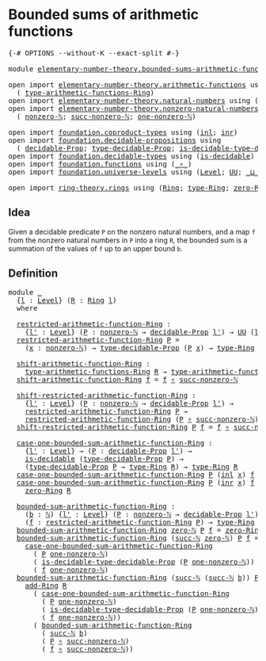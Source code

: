 # Bounded sums of arithmetic functions

<pre class="Agda"><a id="49" class="Symbol">{-#</a> <a id="53" class="Keyword">OPTIONS</a> <a id="61" class="Pragma">--without-K</a> <a id="73" class="Pragma">--exact-split</a> <a id="87" class="Symbol">#-}</a>

<a id="92" class="Keyword">module</a> <a id="99" href="elementary-number-theory.bounded-sums-arithmetic-functions.html" class="Module">elementary-number-theory.bounded-sums-arithmetic-functions</a> <a id="158" class="Keyword">where</a>

<a id="165" class="Keyword">open</a> <a id="170" class="Keyword">import</a> <a id="177" href="elementary-number-theory.arithmetic-functions.html" class="Module">elementary-number-theory.arithmetic-functions</a> <a id="223" class="Keyword">using</a>
  <a id="231" class="Symbol">(</a> <a id="233" href="elementary-number-theory.arithmetic-functions.html#599" class="Function">type-arithmetic-functions-Ring</a><a id="263" class="Symbol">)</a>
<a id="265" class="Keyword">open</a> <a id="270" class="Keyword">import</a> <a id="277" href="elementary-number-theory.natural-numbers.html" class="Module">elementary-number-theory.natural-numbers</a> <a id="318" class="Keyword">using</a> <a id="324" class="Symbol">(</a><a id="325" href="elementary-number-theory.natural-numbers.html#1444" class="Datatype">ℕ</a><a id="326" class="Symbol">;</a> <a id="328" href="elementary-number-theory.natural-numbers.html#1465" class="InductiveConstructor">zero-ℕ</a><a id="334" class="Symbol">;</a> <a id="336" href="elementary-number-theory.natural-numbers.html#1478" class="InductiveConstructor">succ-ℕ</a><a id="342" class="Symbol">)</a>
<a id="344" class="Keyword">open</a> <a id="349" class="Keyword">import</a> <a id="356" href="elementary-number-theory.nonzero-natural-numbers.html" class="Module">elementary-number-theory.nonzero-natural-numbers</a> <a id="405" class="Keyword">using</a>
  <a id="413" class="Symbol">(</a> <a id="415" href="elementary-number-theory.nonzero-natural-numbers.html#710" class="Function">nonzero-ℕ</a><a id="424" class="Symbol">;</a> <a id="426" href="elementary-number-theory.nonzero-natural-numbers.html#1006" class="Function">succ-nonzero-ℕ</a><a id="440" class="Symbol">;</a> <a id="442" href="elementary-number-theory.nonzero-natural-numbers.html#920" class="Function">one-nonzero-ℕ</a><a id="455" class="Symbol">)</a>

<a id="458" class="Keyword">open</a> <a id="463" class="Keyword">import</a> <a id="470" href="foundation.coproduct-types.html" class="Module">foundation.coproduct-types</a> <a id="497" class="Keyword">using</a> <a id="503" class="Symbol">(</a><a id="504" href="foundation.coproduct-types.html#1239" class="InductiveConstructor">inl</a><a id="507" class="Symbol">;</a> <a id="509" href="foundation.coproduct-types.html#1262" class="InductiveConstructor">inr</a><a id="512" class="Symbol">)</a>
<a id="514" class="Keyword">open</a> <a id="519" class="Keyword">import</a> <a id="526" href="foundation.decidable-propositions.html" class="Module">foundation.decidable-propositions</a> <a id="560" class="Keyword">using</a>
  <a id="568" class="Symbol">(</a> <a id="570" href="foundation.decidable-propositions.html#2018" class="Function">decidable-Prop</a><a id="584" class="Symbol">;</a> <a id="586" href="foundation.decidable-propositions.html#2276" class="Function">type-decidable-Prop</a><a id="605" class="Symbol">;</a> <a id="607" href="foundation.decidable-propositions.html#2506" class="Function">is-decidable-type-decidable-Prop</a><a id="639" class="Symbol">)</a>
<a id="641" class="Keyword">open</a> <a id="646" class="Keyword">import</a> <a id="653" href="foundation.decidable-types.html" class="Module">foundation.decidable-types</a> <a id="680" class="Keyword">using</a> <a id="686" class="Symbol">(</a><a id="687" href="foundation.decidable-types.html#1905" class="Function">is-decidable</a><a id="699" class="Symbol">)</a>
<a id="701" class="Keyword">open</a> <a id="706" class="Keyword">import</a> <a id="713" href="foundation.functions.html" class="Module">foundation.functions</a> <a id="734" class="Keyword">using</a> <a id="740" class="Symbol">(</a><a id="741" href="foundation-core.functions.html#407" class="Function Operator">_∘_</a><a id="744" class="Symbol">)</a>
<a id="746" class="Keyword">open</a> <a id="751" class="Keyword">import</a> <a id="758" href="foundation.universe-levels.html" class="Module">foundation.universe-levels</a> <a id="785" class="Keyword">using</a> <a id="791" class="Symbol">(</a><a id="792" href="Agda.Primitive.html#597" class="Postulate">Level</a><a id="797" class="Symbol">;</a> <a id="799" href="foundation-core.universe-levels.html#222" class="Primitive">UU</a><a id="801" class="Symbol">;</a> <a id="803" href="Agda.Primitive.html#810" class="Primitive Operator">_⊔_</a><a id="806" class="Symbol">)</a>

<a id="809" class="Keyword">open</a> <a id="814" class="Keyword">import</a> <a id="821" href="ring-theory.rings.html" class="Module">ring-theory.rings</a> <a id="839" class="Keyword">using</a> <a id="845" class="Symbol">(</a><a id="846" href="ring-theory.rings.html#2551" class="Function">Ring</a><a id="850" class="Symbol">;</a> <a id="852" href="ring-theory.rings.html#2808" class="Function">type-Ring</a><a id="861" class="Symbol">;</a> <a id="863" href="ring-theory.rings.html#5170" class="Function">zero-Ring</a><a id="872" class="Symbol">;</a> <a id="874" href="ring-theory.rings.html#3153" class="Function">add-Ring</a><a id="882" class="Symbol">)</a>
</pre>
## Idea

Given a decidable predicate `P` on the nonzero natural numbers, and a map `f` from the nonzero natural numbers in `P` into a ring `R`, the bounded sum is a summation of the values of `f` up to an upper bound `b`.

## Definition

<pre class="Agda"><a id="1135" class="Keyword">module</a> <a id="1142" href="elementary-number-theory.bounded-sums-arithmetic-functions.html#1142" class="Module">_</a>
  <a id="1146" class="Symbol">{</a><a id="1147" href="elementary-number-theory.bounded-sums-arithmetic-functions.html#1147" class="Bound">l</a> <a id="1149" class="Symbol">:</a> <a id="1151" href="Agda.Primitive.html#597" class="Postulate">Level</a><a id="1156" class="Symbol">}</a> <a id="1158" class="Symbol">(</a><a id="1159" href="elementary-number-theory.bounded-sums-arithmetic-functions.html#1159" class="Bound">R</a> <a id="1161" class="Symbol">:</a> <a id="1163" href="ring-theory.rings.html#2551" class="Function">Ring</a> <a id="1168" href="elementary-number-theory.bounded-sums-arithmetic-functions.html#1147" class="Bound">l</a><a id="1169" class="Symbol">)</a>
  <a id="1173" class="Keyword">where</a>

  <a id="1182" href="elementary-number-theory.bounded-sums-arithmetic-functions.html#1182" class="Function">restricted-arithmetic-function-Ring</a> <a id="1218" class="Symbol">:</a>
    <a id="1224" class="Symbol">{</a><a id="1225" href="elementary-number-theory.bounded-sums-arithmetic-functions.html#1225" class="Bound">l&#39;</a> <a id="1228" class="Symbol">:</a> <a id="1230" href="Agda.Primitive.html#597" class="Postulate">Level</a><a id="1235" class="Symbol">}</a> <a id="1237" class="Symbol">(</a><a id="1238" href="elementary-number-theory.bounded-sums-arithmetic-functions.html#1238" class="Bound">P</a> <a id="1240" class="Symbol">:</a> <a id="1242" href="elementary-number-theory.nonzero-natural-numbers.html#710" class="Function">nonzero-ℕ</a> <a id="1252" class="Symbol">→</a> <a id="1254" href="foundation.decidable-propositions.html#2018" class="Function">decidable-Prop</a> <a id="1269" href="elementary-number-theory.bounded-sums-arithmetic-functions.html#1225" class="Bound">l&#39;</a><a id="1271" class="Symbol">)</a> <a id="1273" class="Symbol">→</a> <a id="1275" href="foundation-core.universe-levels.html#222" class="Primitive">UU</a> <a id="1278" class="Symbol">(</a><a id="1279" href="elementary-number-theory.bounded-sums-arithmetic-functions.html#1147" class="Bound">l</a> <a id="1281" href="Agda.Primitive.html#810" class="Primitive Operator">⊔</a> <a id="1283" href="elementary-number-theory.bounded-sums-arithmetic-functions.html#1225" class="Bound">l&#39;</a><a id="1285" class="Symbol">)</a>
  <a id="1289" href="elementary-number-theory.bounded-sums-arithmetic-functions.html#1182" class="Function">restricted-arithmetic-function-Ring</a> <a id="1325" href="elementary-number-theory.bounded-sums-arithmetic-functions.html#1325" class="Bound">P</a> <a id="1327" class="Symbol">=</a>
    <a id="1333" class="Symbol">(</a><a id="1334" href="elementary-number-theory.bounded-sums-arithmetic-functions.html#1334" class="Bound">x</a> <a id="1336" class="Symbol">:</a> <a id="1338" href="elementary-number-theory.nonzero-natural-numbers.html#710" class="Function">nonzero-ℕ</a><a id="1347" class="Symbol">)</a> <a id="1349" class="Symbol">→</a> <a id="1351" href="foundation.decidable-propositions.html#2276" class="Function">type-decidable-Prop</a> <a id="1371" class="Symbol">(</a><a id="1372" href="elementary-number-theory.bounded-sums-arithmetic-functions.html#1325" class="Bound">P</a> <a id="1374" href="elementary-number-theory.bounded-sums-arithmetic-functions.html#1334" class="Bound">x</a><a id="1375" class="Symbol">)</a> <a id="1377" class="Symbol">→</a> <a id="1379" href="ring-theory.rings.html#2808" class="Function">type-Ring</a> <a id="1389" href="elementary-number-theory.bounded-sums-arithmetic-functions.html#1159" class="Bound">R</a>

  <a id="1394" href="elementary-number-theory.bounded-sums-arithmetic-functions.html#1394" class="Function">shift-arithmetic-function-Ring</a> <a id="1425" class="Symbol">:</a>
    <a id="1431" href="elementary-number-theory.arithmetic-functions.html#599" class="Function">type-arithmetic-functions-Ring</a> <a id="1462" href="elementary-number-theory.bounded-sums-arithmetic-functions.html#1159" class="Bound">R</a> <a id="1464" class="Symbol">→</a> <a id="1466" href="elementary-number-theory.arithmetic-functions.html#599" class="Function">type-arithmetic-functions-Ring</a> <a id="1497" href="elementary-number-theory.bounded-sums-arithmetic-functions.html#1159" class="Bound">R</a>
  <a id="1501" href="elementary-number-theory.bounded-sums-arithmetic-functions.html#1394" class="Function">shift-arithmetic-function-Ring</a> <a id="1532" href="elementary-number-theory.bounded-sums-arithmetic-functions.html#1532" class="Bound">f</a> <a id="1534" class="Symbol">=</a> <a id="1536" href="elementary-number-theory.bounded-sums-arithmetic-functions.html#1532" class="Bound">f</a> <a id="1538" href="foundation-core.functions.html#407" class="Function Operator">∘</a> <a id="1540" href="elementary-number-theory.nonzero-natural-numbers.html#1006" class="Function">succ-nonzero-ℕ</a>

  <a id="1558" href="elementary-number-theory.bounded-sums-arithmetic-functions.html#1558" class="Function">shift-restricted-arithmetic-function-Ring</a> <a id="1600" class="Symbol">:</a>
    <a id="1606" class="Symbol">{</a><a id="1607" href="elementary-number-theory.bounded-sums-arithmetic-functions.html#1607" class="Bound">l&#39;</a> <a id="1610" class="Symbol">:</a> <a id="1612" href="Agda.Primitive.html#597" class="Postulate">Level</a><a id="1617" class="Symbol">}</a> <a id="1619" class="Symbol">(</a><a id="1620" href="elementary-number-theory.bounded-sums-arithmetic-functions.html#1620" class="Bound">P</a> <a id="1622" class="Symbol">:</a> <a id="1624" href="elementary-number-theory.nonzero-natural-numbers.html#710" class="Function">nonzero-ℕ</a> <a id="1634" class="Symbol">→</a> <a id="1636" href="foundation.decidable-propositions.html#2018" class="Function">decidable-Prop</a> <a id="1651" href="elementary-number-theory.bounded-sums-arithmetic-functions.html#1607" class="Bound">l&#39;</a><a id="1653" class="Symbol">)</a> <a id="1655" class="Symbol">→</a>
    <a id="1661" href="elementary-number-theory.bounded-sums-arithmetic-functions.html#1182" class="Function">restricted-arithmetic-function-Ring</a> <a id="1697" href="elementary-number-theory.bounded-sums-arithmetic-functions.html#1620" class="Bound">P</a> <a id="1699" class="Symbol">→</a>
    <a id="1705" href="elementary-number-theory.bounded-sums-arithmetic-functions.html#1182" class="Function">restricted-arithmetic-function-Ring</a> <a id="1741" class="Symbol">(</a><a id="1742" href="elementary-number-theory.bounded-sums-arithmetic-functions.html#1620" class="Bound">P</a> <a id="1744" href="foundation-core.functions.html#407" class="Function Operator">∘</a> <a id="1746" href="elementary-number-theory.nonzero-natural-numbers.html#1006" class="Function">succ-nonzero-ℕ</a><a id="1760" class="Symbol">)</a>
  <a id="1764" href="elementary-number-theory.bounded-sums-arithmetic-functions.html#1558" class="Function">shift-restricted-arithmetic-function-Ring</a> <a id="1806" href="elementary-number-theory.bounded-sums-arithmetic-functions.html#1806" class="Bound">P</a> <a id="1808" href="elementary-number-theory.bounded-sums-arithmetic-functions.html#1808" class="Bound">f</a> <a id="1810" class="Symbol">=</a> <a id="1812" href="elementary-number-theory.bounded-sums-arithmetic-functions.html#1808" class="Bound">f</a> <a id="1814" href="foundation-core.functions.html#407" class="Function Operator">∘</a> <a id="1816" href="elementary-number-theory.nonzero-natural-numbers.html#1006" class="Function">succ-nonzero-ℕ</a>

  <a id="1834" href="elementary-number-theory.bounded-sums-arithmetic-functions.html#1834" class="Function">case-one-bounded-sum-arithmetic-function-Ring</a> <a id="1880" class="Symbol">:</a>
    <a id="1886" class="Symbol">{</a><a id="1887" href="elementary-number-theory.bounded-sums-arithmetic-functions.html#1887" class="Bound">l&#39;</a> <a id="1890" class="Symbol">:</a> <a id="1892" href="Agda.Primitive.html#597" class="Postulate">Level</a><a id="1897" class="Symbol">}</a> <a id="1899" class="Symbol">→</a> <a id="1901" class="Symbol">(</a><a id="1902" href="elementary-number-theory.bounded-sums-arithmetic-functions.html#1902" class="Bound">P</a> <a id="1904" class="Symbol">:</a> <a id="1906" href="foundation.decidable-propositions.html#2018" class="Function">decidable-Prop</a> <a id="1921" href="elementary-number-theory.bounded-sums-arithmetic-functions.html#1887" class="Bound">l&#39;</a><a id="1923" class="Symbol">)</a> <a id="1925" class="Symbol">→</a>
    <a id="1931" href="foundation.decidable-types.html#1905" class="Function">is-decidable</a> <a id="1944" class="Symbol">(</a><a id="1945" href="foundation.decidable-propositions.html#2276" class="Function">type-decidable-Prop</a> <a id="1965" href="elementary-number-theory.bounded-sums-arithmetic-functions.html#1902" class="Bound">P</a><a id="1966" class="Symbol">)</a> <a id="1968" class="Symbol">→</a>
    <a id="1974" class="Symbol">(</a><a id="1975" href="foundation.decidable-propositions.html#2276" class="Function">type-decidable-Prop</a> <a id="1995" href="elementary-number-theory.bounded-sums-arithmetic-functions.html#1902" class="Bound">P</a> <a id="1997" class="Symbol">→</a> <a id="1999" href="ring-theory.rings.html#2808" class="Function">type-Ring</a> <a id="2009" href="elementary-number-theory.bounded-sums-arithmetic-functions.html#1159" class="Bound">R</a><a id="2010" class="Symbol">)</a> <a id="2012" class="Symbol">→</a> <a id="2014" href="ring-theory.rings.html#2808" class="Function">type-Ring</a> <a id="2024" href="elementary-number-theory.bounded-sums-arithmetic-functions.html#1159" class="Bound">R</a>
  <a id="2028" href="elementary-number-theory.bounded-sums-arithmetic-functions.html#1834" class="Function">case-one-bounded-sum-arithmetic-function-Ring</a> <a id="2074" href="elementary-number-theory.bounded-sums-arithmetic-functions.html#2074" class="Bound">P</a> <a id="2076" class="Symbol">(</a><a id="2077" href="foundation.coproduct-types.html#1239" class="InductiveConstructor">inl</a> <a id="2081" href="elementary-number-theory.bounded-sums-arithmetic-functions.html#2081" class="Bound">x</a><a id="2082" class="Symbol">)</a> <a id="2084" href="elementary-number-theory.bounded-sums-arithmetic-functions.html#2084" class="Bound">f</a> <a id="2086" class="Symbol">=</a> <a id="2088" href="elementary-number-theory.bounded-sums-arithmetic-functions.html#2084" class="Bound">f</a> <a id="2090" href="elementary-number-theory.bounded-sums-arithmetic-functions.html#2081" class="Bound">x</a>
  <a id="2094" href="elementary-number-theory.bounded-sums-arithmetic-functions.html#1834" class="Function">case-one-bounded-sum-arithmetic-function-Ring</a> <a id="2140" href="elementary-number-theory.bounded-sums-arithmetic-functions.html#2140" class="Bound">P</a> <a id="2142" class="Symbol">(</a><a id="2143" href="foundation.coproduct-types.html#1262" class="InductiveConstructor">inr</a> <a id="2147" href="elementary-number-theory.bounded-sums-arithmetic-functions.html#2147" class="Bound">x</a><a id="2148" class="Symbol">)</a> <a id="2150" href="elementary-number-theory.bounded-sums-arithmetic-functions.html#2150" class="Bound">f</a> <a id="2152" class="Symbol">=</a>
    <a id="2158" href="ring-theory.rings.html#5170" class="Function">zero-Ring</a> <a id="2168" href="elementary-number-theory.bounded-sums-arithmetic-functions.html#1159" class="Bound">R</a>

  <a id="2173" href="elementary-number-theory.bounded-sums-arithmetic-functions.html#2173" class="Function">bounded-sum-arithmetic-function-Ring</a> <a id="2210" class="Symbol">:</a>
    <a id="2216" class="Symbol">(</a><a id="2217" href="elementary-number-theory.bounded-sums-arithmetic-functions.html#2217" class="Bound">b</a> <a id="2219" class="Symbol">:</a> <a id="2221" href="elementary-number-theory.natural-numbers.html#1444" class="Datatype">ℕ</a><a id="2222" class="Symbol">)</a> <a id="2224" class="Symbol">{</a><a id="2225" href="elementary-number-theory.bounded-sums-arithmetic-functions.html#2225" class="Bound">l&#39;</a> <a id="2228" class="Symbol">:</a> <a id="2230" href="Agda.Primitive.html#597" class="Postulate">Level</a><a id="2235" class="Symbol">}</a> <a id="2237" class="Symbol">(</a><a id="2238" href="elementary-number-theory.bounded-sums-arithmetic-functions.html#2238" class="Bound">P</a> <a id="2240" class="Symbol">:</a> <a id="2242" href="elementary-number-theory.nonzero-natural-numbers.html#710" class="Function">nonzero-ℕ</a> <a id="2252" class="Symbol">→</a> <a id="2254" href="foundation.decidable-propositions.html#2018" class="Function">decidable-Prop</a> <a id="2269" href="elementary-number-theory.bounded-sums-arithmetic-functions.html#2225" class="Bound">l&#39;</a><a id="2271" class="Symbol">)</a>
    <a id="2277" class="Symbol">(</a><a id="2278" href="elementary-number-theory.bounded-sums-arithmetic-functions.html#2278" class="Bound">f</a> <a id="2280" class="Symbol">:</a> <a id="2282" href="elementary-number-theory.bounded-sums-arithmetic-functions.html#1182" class="Function">restricted-arithmetic-function-Ring</a> <a id="2318" href="elementary-number-theory.bounded-sums-arithmetic-functions.html#2238" class="Bound">P</a><a id="2319" class="Symbol">)</a> <a id="2321" class="Symbol">→</a> <a id="2323" href="ring-theory.rings.html#2808" class="Function">type-Ring</a> <a id="2333" href="elementary-number-theory.bounded-sums-arithmetic-functions.html#1159" class="Bound">R</a>
  <a id="2337" href="elementary-number-theory.bounded-sums-arithmetic-functions.html#2173" class="Function">bounded-sum-arithmetic-function-Ring</a> <a id="2374" href="elementary-number-theory.natural-numbers.html#1465" class="InductiveConstructor">zero-ℕ</a> <a id="2381" href="elementary-number-theory.bounded-sums-arithmetic-functions.html#2381" class="Bound">P</a> <a id="2383" href="elementary-number-theory.bounded-sums-arithmetic-functions.html#2383" class="Bound">f</a> <a id="2385" class="Symbol">=</a> <a id="2387" href="ring-theory.rings.html#5170" class="Function">zero-Ring</a> <a id="2397" href="elementary-number-theory.bounded-sums-arithmetic-functions.html#1159" class="Bound">R</a>
  <a id="2401" href="elementary-number-theory.bounded-sums-arithmetic-functions.html#2173" class="Function">bounded-sum-arithmetic-function-Ring</a> <a id="2438" class="Symbol">(</a><a id="2439" href="elementary-number-theory.natural-numbers.html#1478" class="InductiveConstructor">succ-ℕ</a> <a id="2446" href="elementary-number-theory.natural-numbers.html#1465" class="InductiveConstructor">zero-ℕ</a><a id="2452" class="Symbol">)</a> <a id="2454" href="elementary-number-theory.bounded-sums-arithmetic-functions.html#2454" class="Bound">P</a> <a id="2456" href="elementary-number-theory.bounded-sums-arithmetic-functions.html#2456" class="Bound">f</a> <a id="2458" class="Symbol">=</a>
    <a id="2464" href="elementary-number-theory.bounded-sums-arithmetic-functions.html#1834" class="Function">case-one-bounded-sum-arithmetic-function-Ring</a>
      <a id="2516" class="Symbol">(</a> <a id="2518" href="elementary-number-theory.bounded-sums-arithmetic-functions.html#2454" class="Bound">P</a> <a id="2520" href="elementary-number-theory.nonzero-natural-numbers.html#920" class="Function">one-nonzero-ℕ</a><a id="2533" class="Symbol">)</a>
      <a id="2541" class="Symbol">(</a> <a id="2543" href="foundation.decidable-propositions.html#2506" class="Function">is-decidable-type-decidable-Prop</a> <a id="2576" class="Symbol">(</a><a id="2577" href="elementary-number-theory.bounded-sums-arithmetic-functions.html#2454" class="Bound">P</a> <a id="2579" href="elementary-number-theory.nonzero-natural-numbers.html#920" class="Function">one-nonzero-ℕ</a><a id="2592" class="Symbol">))</a>
      <a id="2601" class="Symbol">(</a> <a id="2603" href="elementary-number-theory.bounded-sums-arithmetic-functions.html#2456" class="Bound">f</a> <a id="2605" href="elementary-number-theory.nonzero-natural-numbers.html#920" class="Function">one-nonzero-ℕ</a><a id="2618" class="Symbol">)</a>
  <a id="2622" href="elementary-number-theory.bounded-sums-arithmetic-functions.html#2173" class="Function">bounded-sum-arithmetic-function-Ring</a> <a id="2659" class="Symbol">(</a><a id="2660" href="elementary-number-theory.natural-numbers.html#1478" class="InductiveConstructor">succ-ℕ</a> <a id="2667" class="Symbol">(</a><a id="2668" href="elementary-number-theory.natural-numbers.html#1478" class="InductiveConstructor">succ-ℕ</a> <a id="2675" href="elementary-number-theory.bounded-sums-arithmetic-functions.html#2675" class="Bound">b</a><a id="2676" class="Symbol">))</a> <a id="2679" href="elementary-number-theory.bounded-sums-arithmetic-functions.html#2679" class="Bound">P</a> <a id="2681" href="elementary-number-theory.bounded-sums-arithmetic-functions.html#2681" class="Bound">f</a> <a id="2683" class="Symbol">=</a>
    <a id="2689" href="ring-theory.rings.html#3153" class="Function">add-Ring</a> <a id="2698" href="elementary-number-theory.bounded-sums-arithmetic-functions.html#1159" class="Bound">R</a>
      <a id="2706" class="Symbol">(</a> <a id="2708" href="elementary-number-theory.bounded-sums-arithmetic-functions.html#1834" class="Function">case-one-bounded-sum-arithmetic-function-Ring</a>
        <a id="2762" class="Symbol">(</a> <a id="2764" href="elementary-number-theory.bounded-sums-arithmetic-functions.html#2679" class="Bound">P</a> <a id="2766" href="elementary-number-theory.nonzero-natural-numbers.html#920" class="Function">one-nonzero-ℕ</a><a id="2779" class="Symbol">)</a>
        <a id="2789" class="Symbol">(</a> <a id="2791" href="foundation.decidable-propositions.html#2506" class="Function">is-decidable-type-decidable-Prop</a> <a id="2824" class="Symbol">(</a><a id="2825" href="elementary-number-theory.bounded-sums-arithmetic-functions.html#2679" class="Bound">P</a> <a id="2827" href="elementary-number-theory.nonzero-natural-numbers.html#920" class="Function">one-nonzero-ℕ</a><a id="2840" class="Symbol">))</a>
        <a id="2851" class="Symbol">(</a> <a id="2853" href="elementary-number-theory.bounded-sums-arithmetic-functions.html#2681" class="Bound">f</a> <a id="2855" href="elementary-number-theory.nonzero-natural-numbers.html#920" class="Function">one-nonzero-ℕ</a><a id="2868" class="Symbol">))</a>
      <a id="2877" class="Symbol">(</a> <a id="2879" href="elementary-number-theory.bounded-sums-arithmetic-functions.html#2173" class="Function">bounded-sum-arithmetic-function-Ring</a>
        <a id="2924" class="Symbol">(</a> <a id="2926" href="elementary-number-theory.natural-numbers.html#1478" class="InductiveConstructor">succ-ℕ</a> <a id="2933" href="elementary-number-theory.bounded-sums-arithmetic-functions.html#2675" class="Bound">b</a><a id="2934" class="Symbol">)</a>
        <a id="2944" class="Symbol">(</a> <a id="2946" href="elementary-number-theory.bounded-sums-arithmetic-functions.html#2679" class="Bound">P</a> <a id="2948" href="foundation-core.functions.html#407" class="Function Operator">∘</a> <a id="2950" href="elementary-number-theory.nonzero-natural-numbers.html#1006" class="Function">succ-nonzero-ℕ</a><a id="2964" class="Symbol">)</a>
        <a id="2974" class="Symbol">(</a> <a id="2976" href="elementary-number-theory.bounded-sums-arithmetic-functions.html#2681" class="Bound">f</a> <a id="2978" href="foundation-core.functions.html#407" class="Function Operator">∘</a> <a id="2980" href="elementary-number-theory.nonzero-natural-numbers.html#1006" class="Function">succ-nonzero-ℕ</a><a id="2994" class="Symbol">))</a>
</pre>